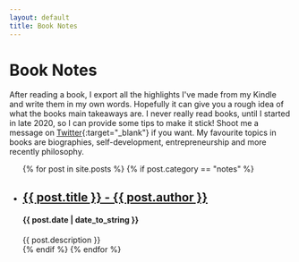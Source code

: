 ```yaml
---
layout: default
title: Book Notes
---
```


# Book Notes

After reading a book, I export all the highlights I've made from my Kindle and write them in my own words. Hopefully it can give you a rough idea of what the books main takeaways are. I never really read books, until I started in late 2020, so I can provide some tips to make it stick! Shoot me a message on [Twitter](https://twitter.com/parsamesgarha){:target="\_blank"} if you want. My favourite topics in books are biographies, self-development, entrepreneurship and more recently philosophy.

<ul class="no-bullets">
    {% for post in site.posts %}
    {% if post.category == "notes" %}
    <li>
        <h2 class="post-title">
        <a href="{{ post.url }}">
        {{ post.title }} - {{ post.author }}
        </a>
        </h2>
        <h4>{{ post.date | date_to_string }}</h4>
        {{ post.description }}
    </li>
    {% endif %}
    {% endfor %}
</ul>
